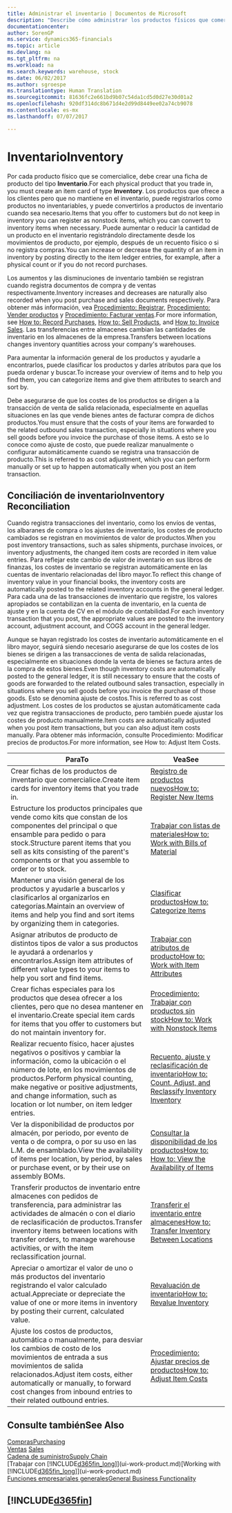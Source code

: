 ```yaml
---
title: Administrar el inventario | Documentos de Microsoft
description: "Describe cómo administrar los productos físicos que comercializa, por ejemplo, manipulación de las existencias en el almacén."
documentationcenter: 
author: SorenGP
ms.service: dynamics365-financials
ms.topic: article
ms.devlang: na
ms.tgt_pltfrm: na
ms.workload: na
ms.search.keywords: warehouse, stock
ms.date: 06/02/2017
ms.author: sgroespe
ms.translationtype: Human Translation
ms.sourcegitcommit: 81636fc2e661bd9b07c54da1cd5d0d27e30d01a2
ms.openlocfilehash: 920df314dc8b671d4e2d99d8449ee02a74cb9078
ms.contentlocale: es-mx
ms.lasthandoff: 07/07/2017

---
```


# <a name="inventory"></a><span data-ttu-id="30fa4-103">Inventario</span><span class="sxs-lookup"><span data-stu-id="30fa4-103">Inventory</span></span>
<span data-ttu-id="30fa4-104">Por cada producto físico que se comercialice, debe crear una ficha de producto del tipo **Inventario**.</span><span class="sxs-lookup"><span data-stu-id="30fa4-104">For each physical product that you trade in, you must create an item card of type **Inventory**.</span></span> <span data-ttu-id="30fa4-105">Los productos que ofrece a los clientes pero que no mantiene en el inventario, puede registrarlos como productos no inventariables, y puede convertirlos a productos de inventario cuando sea necesario.</span><span class="sxs-lookup"><span data-stu-id="30fa4-105">Items that you offer to customers but do not keep in inventory you can register as nonstock items, which you can convert to inventory items when necessary.</span></span> <span data-ttu-id="30fa4-106">Puede aumentar o reducir la cantidad de un producto en el inventario registrándolo directamente desde los movimientos de producto, por ejemplo, después de un recuento físico o si no registra compras.</span><span class="sxs-lookup"><span data-stu-id="30fa4-106">You can increase or decrease the quantity of an item in inventory by posting directly to the item ledger entries, for example, after a physical count or if you do not record purchases.</span></span>

<span data-ttu-id="30fa4-107">Los aumentos y las disminuciones de inventario también se registran cuando registra documentos de compra y de ventas respectivamente.</span><span class="sxs-lookup"><span data-stu-id="30fa4-107">Inventory increases and decreases are naturally also recorded when you post purchase and sales documents respectively.</span></span> <span data-ttu-id="30fa4-108">Para obtener más información, vea [Procedimiento: Registrar](purchasing-how-record-purchases.md), [Procedimiento: Vender productos](sales-how-sell-products.md) y [Procedimiento: Facturar ventas](sales-how-invoice-sales.md).</span><span class="sxs-lookup"><span data-stu-id="30fa4-108">For more information, see [How to: Record Purchases](purchasing-how-record-purchases.md), [How to: Sell Products](sales-how-sell-products.md), and [How to: Invoice Sales](sales-how-invoice-sales.md).</span></span> <span data-ttu-id="30fa4-109">Las transferencias entre almacenes cambian las cantidades de inventario en los almacenes de la empresa.</span><span class="sxs-lookup"><span data-stu-id="30fa4-109">Transfers between locations changes inventory quantities across your company's warehouses.</span></span>   

<span data-ttu-id="30fa4-110">Para aumentar la información general de los productos y ayudarle a encontrarlos, puede clasificar los productos y darles atributos para que los pueda ordenar y buscar.</span><span class="sxs-lookup"><span data-stu-id="30fa4-110">To increase your overview of items and to help you find them, you can categorize items and give them attributes to search and sort by.</span></span>

<span data-ttu-id="30fa4-111">Debe asegurarse de que los costes de los productos se dirigen a la transacción de venta de salida relacionada, especialmente en aquellas situaciones en las que vende bienes antes de facturar compra de dichos productos.</span><span class="sxs-lookup"><span data-stu-id="30fa4-111">You must ensure that the costs of your items are forwarded to the related outbound sales transaction, especially in situations where you sell goods before you invoice the purchase of those items.</span></span> <span data-ttu-id="30fa4-112">A esto se lo conoce como ajuste de costo, que puede realizar manualmente o configurar automáticamente cuando se registra una transacción de producto.</span><span class="sxs-lookup"><span data-stu-id="30fa4-112">This is referred to as cost adjustment, which you can perform manually or set up to happen automatically when you post an item transaction.</span></span>

## <a name="inventory-reconciliation"></a><span data-ttu-id="30fa4-113">Conciliación de inventario</span><span class="sxs-lookup"><span data-stu-id="30fa4-113">Inventory Reconciliation</span></span>
<span data-ttu-id="30fa4-114">Cuando registra transacciones del inventario, como los envíos de ventas, los albaranes de compra o los ajustes de inventario, los costes de producto cambiados se registran en movimientos de valor de productos.</span><span class="sxs-lookup"><span data-stu-id="30fa4-114">When you post inventory transactions, such as sales shipments, purchase invoices, or inventory adjustments, the changed item costs are recorded in item value entries.</span></span> <span data-ttu-id="30fa4-115">Para reflejar este cambio de valor de inventario en sus libros de finanzas, los costes de inventario se registran automáticamente en las cuentas de inventario relacionadas del libro mayor.</span><span class="sxs-lookup"><span data-stu-id="30fa4-115">To reflect this change of inventory value in your financial books, the inventory costs are automatically posted to the related inventory accounts in the general ledger.</span></span> <span data-ttu-id="30fa4-116">Para cada una de las transacciones de inventario que registre, los valores apropiados se contabilizan en la cuenta de inventario, en la cuenta de ajuste y en la cuenta de CV en el módulo de contabilidad.</span><span class="sxs-lookup"><span data-stu-id="30fa4-116">For each inventory transaction that you post, the appropriate values are posted to the inventory account, adjustment account, and COGS account in the general ledger.</span></span>

<span data-ttu-id="30fa4-117">Aunque se hayan registrado los costes de inventario automáticamente en el libro mayor, seguirá siendo necesario asegurarse de que los costes de los bienes se dirigen a las transacciones de venta de salida relacionadas, especialmente en situaciones donde la venta de bienes se factura antes de la compra de estos bienes.</span><span class="sxs-lookup"><span data-stu-id="30fa4-117">Even though inventory costs are automatically posted to the general ledger, it is still necessary to ensure that the costs of goods are forwarded to the related outbound sales transaction, especially in situations where you sell goods before you invoice the purchase of those goods.</span></span> <span data-ttu-id="30fa4-118">Esto se denomina ajuste de costos.</span><span class="sxs-lookup"><span data-stu-id="30fa4-118">This is referred to as cost adjustment.</span></span> <span data-ttu-id="30fa4-119">Los costes de los productos se ajustan automáticamente cada vez que registra transacciones de producto, pero también puede ajustar los costes de producto manualmente.</span><span class="sxs-lookup"><span data-stu-id="30fa4-119">Item costs are automatically adjusted when you post item transactions, but you can also adjust item costs manually.</span></span> <span data-ttu-id="30fa4-120">Para obtener más información, consulte Procedimiento: Modificar precios de productos.</span><span class="sxs-lookup"><span data-stu-id="30fa4-120">For more information, see How to: Adjust Item Costs.</span></span>

|<span data-ttu-id="30fa4-121">Para</span><span class="sxs-lookup"><span data-stu-id="30fa4-121">To</span></span> |<span data-ttu-id="30fa4-122">Vea</span><span class="sxs-lookup"><span data-stu-id="30fa4-122">See</span></span> |
|---|----|
|<span data-ttu-id="30fa4-123">Crear fichas de los productos de inventario que comercialice.</span><span class="sxs-lookup"><span data-stu-id="30fa4-123">Create item cards for inventory items that you trade in.</span></span>|[<span data-ttu-id="30fa4-124">Registro de productos nuevos</span><span class="sxs-lookup"><span data-stu-id="30fa4-124">How to: Register New Items</span></span>](inventory-how-register-new-items.md)|
|<span data-ttu-id="30fa4-125">Estructure los productos principales que vende como kits que constan de los componentes del principal o que ensamble para pedido o para stock.</span><span class="sxs-lookup"><span data-stu-id="30fa4-125">Structure parent items that you sell as kits consisting of the parent's components or that you assemble to order or to stock.</span></span>|[<span data-ttu-id="30fa4-126">Trabajar con listas de materiales</span><span class="sxs-lookup"><span data-stu-id="30fa4-126">How to: Work with Bills of Material</span></span>](inventory-how-work-BOMs.md)|
|<span data-ttu-id="30fa4-127">Mantener una visión general de los productos y ayudarle a buscarlos y clasificarlos al organizarlos en categorías.</span><span class="sxs-lookup"><span data-stu-id="30fa4-127">Maintain an overview of items and help you find and sort items by organizing them in categories.</span></span>|[<span data-ttu-id="30fa4-128">Clasificar productos</span><span class="sxs-lookup"><span data-stu-id="30fa4-128">How to: Categorize Items</span></span>](inventory-how-categorize-items.md)|
|<span data-ttu-id="30fa4-129">Asignar atributos de producto de distintos tipos de valor a sus productos le ayudará a ordenarlos y encontrarlos.</span><span class="sxs-lookup"><span data-stu-id="30fa4-129">Assign item attributes of different value types to your items to help you sort and find items.</span></span>|[<span data-ttu-id="30fa4-130">Trabajar con atributos de producto</span><span class="sxs-lookup"><span data-stu-id="30fa4-130">How to: Work with Item Attributes</span></span>](inventory-how-work-item-attributes.md)|
|<span data-ttu-id="30fa4-131">Crear fichas especiales para los productos que desea ofrecer a los clientes, pero que no desea mantener en el inventario.</span><span class="sxs-lookup"><span data-stu-id="30fa4-131">Create special item cards for items that you offer to customers but do not maintain inventory for.</span></span>|[<span data-ttu-id="30fa4-132">Procedimiento: Trabajar con productos sin stock</span><span class="sxs-lookup"><span data-stu-id="30fa4-132">How to: Work with Nonstock Items</span></span>](inventory-how-work-nonstock-items.md)|
|<span data-ttu-id="30fa4-133">Realizar recuento físico, hacer ajustes negativos o positivos y cambiar la información, como la ubicación o el número de lote, en los movimientos de productos.</span><span class="sxs-lookup"><span data-stu-id="30fa4-133">Perform physical counting, make negative or positive adjustments, and change information, such as location or lot number, on item ledger entries.</span></span>|[<span data-ttu-id="30fa4-134">Recuento, ajuste y reclasificación de inventario</span><span class="sxs-lookup"><span data-stu-id="30fa4-134">How to: Count, Adjust, and Reclassify Inventory Inventory</span></span>](inventory-how-count-adjust-reclassify.md)|
|<span data-ttu-id="30fa4-135">Ver la disponibilidad de productos por almacén, por periodo, por evento de venta o de compra, o por su uso en las L.M. de ensamblado.</span><span class="sxs-lookup"><span data-stu-id="30fa4-135">View the availability of items per location, by period, by sales or purchase event, or by their use on assembly BOMs.</span></span>|[<span data-ttu-id="30fa4-136">Consultar la disponibilidad de los productos</span><span class="sxs-lookup"><span data-stu-id="30fa4-136">How to: How to: View the Availability of Items</span></span>](inventory-how-availability-overview.md)|
|<span data-ttu-id="30fa4-137">Transferir productos de inventario entre almacenes con pedidos de transferencia, para administrar las actividades de almacén o con el diario de reclasificación de productos.</span><span class="sxs-lookup"><span data-stu-id="30fa4-137">Transfer inventory items between locations with transfer orders, to manage warehouse activities, or with the item reclassification journal.</span></span>|[<span data-ttu-id="30fa4-138">Transferir el inventario entre almacenes</span><span class="sxs-lookup"><span data-stu-id="30fa4-138">How to: Transfer Inventory Between Locations</span></span>](inventory-how-transfer-between-locations.md)|
|<span data-ttu-id="30fa4-139">Apreciar o amortizar el valor de uno o más productos del inventario registrando el valor calculado actual.</span><span class="sxs-lookup"><span data-stu-id="30fa4-139">Appreciate or depreciate the value of one or more items in inventory by posting their current, calculated value.</span></span>|[<span data-ttu-id="30fa4-140">Revaluación de inventario</span><span class="sxs-lookup"><span data-stu-id="30fa4-140">How to: Revalue Inventory</span></span>](inventory-how-revalue-inventory.md)|
|<span data-ttu-id="30fa4-141">Ajuste los costos de productos, automática o manualmente, para desviar los cambios de costo de los movimientos de entrada a sus movimientos de salida relacionados.</span><span class="sxs-lookup"><span data-stu-id="30fa4-141">Adjust item costs, either automatically or manually, to forward cost changes from inbound entries to their related outbound entries.</span></span>|[<span data-ttu-id="30fa4-142">Procedimiento: Ajustar precios de productos</span><span class="sxs-lookup"><span data-stu-id="30fa4-142">How to: Adjust Item Costs</span></span>](inventory-how-adjust-item-costs.md)|

## <a name="see-also"></a><span data-ttu-id="30fa4-143">Consulte también</span><span class="sxs-lookup"><span data-stu-id="30fa4-143">See Also</span></span>  
[<span data-ttu-id="30fa4-144">Compras</span><span class="sxs-lookup"><span data-stu-id="30fa4-144">Purchasing</span></span>](purchasing-manage-purchasing.md)  
<span data-ttu-id="30fa4-145">[Ventas](sales-manage-sales.md)  </span><span class="sxs-lookup"><span data-stu-id="30fa4-145">[Sales](sales-manage-sales.md)  </span></span>  
[<span data-ttu-id="30fa4-146">Cadena de suministro</span><span class="sxs-lookup"><span data-stu-id="30fa4-146">Supply Chain</span></span>](madeira-supply-chain.md)  
<span data-ttu-id="30fa4-147">[Trabajar con [!INCLUDE[d365fin_long](includes/d365fin_long_md.md)]](ui-work-product.md)</span><span class="sxs-lookup"><span data-stu-id="30fa4-147">[Working with [!INCLUDE[d365fin_long](includes/d365fin_long_md.md)]](ui-work-product.md)</span></span>  
[<span data-ttu-id="30fa4-148">Funciones empresariales generales</span><span class="sxs-lookup"><span data-stu-id="30fa4-148">General Business Functionality</span></span>](ui-across-business-areas.md)

## [!INCLUDE[d365fin](includes/free_trial_md.md)]

